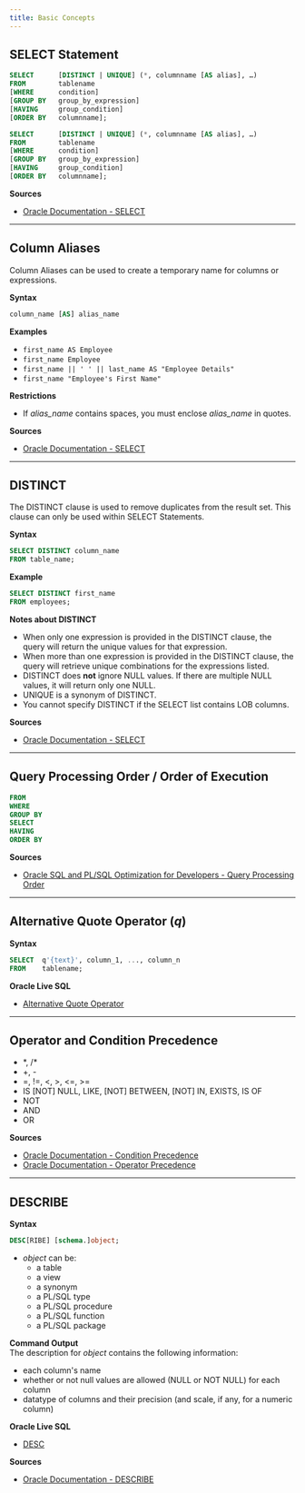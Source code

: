 ```yaml
---
title: Basic Concepts
---
```


## SELECT Statement
```sql /columnname/
SELECT      [DISTINCT | UNIQUE] (*, columnname [AS alias], …)
FROM        tablename
[WHERE      condition]
[GROUP BY   group_by_expression]
[HAVING     group_condition]
[ORDER BY   columnname];
```

```sql /columnname,tablename/
SELECT      [DISTINCT | UNIQUE] (*, columnname [AS alias], …)
FROM        tablename
[WHERE      condition]
[GROUP BY   group_by_expression]
[HAVING     group_condition]
[ORDER BY   columnname];
```

**Sources**
- [Oracle Documentation - SELECT](https://docs.oracle.com/en/database/oracle/oracle-database/23/sqlrf/SELECT.html)

---

## Column Aliases
Column Aliases can be used to create a temporary name for columns or expressions.

**Syntax**
```sql
column_name [AS] alias_name
```

**Examples**
- `first_name AS Employee`
- `first_name Employee`
- `first_name || ' ' || last_name AS "Employee Details"`
- `first_name "Employee's First Name"`

**Restrictions**
- If *alias_name* contains spaces, you must enclose *alias_name* in quotes.

**Sources**
- [Oracle Documentation - SELECT](https://docs.oracle.com/en/database/oracle/oracle-database/23/sqlrf/SELECT.html)

---

## DISTINCT
The DISTINCT clause is used to remove duplicates from the result set.
This clause can only be used within SELECT Statements.

**Syntax**
```sql
SELECT DISTINCT column_name
FROM table_name;
```

**Example**
```sql
SELECT DISTINCT first_name
FROM employees;
```

**Notes about DISTINCT**
- When only one expression is provided in the DISTINCT clause, the query will return the unique values for that expression.
- When more than one expression is provided in the DISTINCT clause, the query will retrieve unique combinations for the expressions listed.
- DISTINCT does **not** ignore NULL values. If there are multiple NULL values, it will return only one NULL.
- UNIQUE is a synonym of DISTINCT.
- You cannot specify DISTINCT if the SELECT list contains LOB columns.

**Sources**
- [Oracle Documentation - SELECT](https://docs.oracle.com/en/database/oracle/oracle-database/23/sqlrf/SELECT.html)

---

## Query Processing Order / Order of Execution
```sql
FROM
WHERE
GROUP BY
SELECT
HAVING
ORDER BY
```

**Sources**
- [Oracle SQL and PL/SQL Optimization for Developers - Query Processing Order](https://oracle.readthedocs.io/en/latest/sql/basics/query-processing-order.html)

---

## Alternative Quote Operator (*q*)
**Syntax**
```sql
SELECT  q'{text}', column_1, ..., column_n
FROM    tablename;
```

**Oracle Live SQL**
- [Alternative Quote Operator](https://livesql.oracle.com/apex/livesql/s/pdt89lso0zy6ooir8lidd8j1l)

---

## Operator and Condition Precedence

- \*, /\*
- +, -
- =, !=, <, >, <=, >=
- IS [NOT] NULL, LIKE, [NOT] BETWEEN, [NOT] IN, EXISTS, IS OF
- NOT
- AND
- OR

**Sources**
- [Oracle Documentation - Condition Precedence](https://docs.oracle.com/en/database/oracle/oracle-database/23/sqlrf/About-SQL-Conditions.html)
- [Oracle Documentation - Operator Precedence](https://docs.oracle.com/en/database/oracle/oracle-database/23/sqlrf/About-SQL-Operators.html)

---

## DESCRIBE
**Syntax**
```sql
DESC[RIBE] [schema.]object;
```

- *object* can be:
	- a table
	- a view
	- a synonym
	- a PL/SQL type
	- a PL/SQL procedure
	- a PL/SQL function
	- a PL/SQL package

**Command Output**\
The description for *object* contains the following information:
- each column's name
- whether or not null values are allowed (NULL or NOT NULL) for each column
- datatype of columns and their precision (and scale, if any, for a numeric column)

**Oracle Live SQL**
- [DESC](https://livesql.oracle.com/apex/livesql/s/pdt89lso3vvk4893eazxegs4p)

**Sources**
- [Oracle Documentation - DESCRIBE](https://docs.oracle.com/en/database/oracle/oracle-database/23/sqpug/DESCRIBE.html)